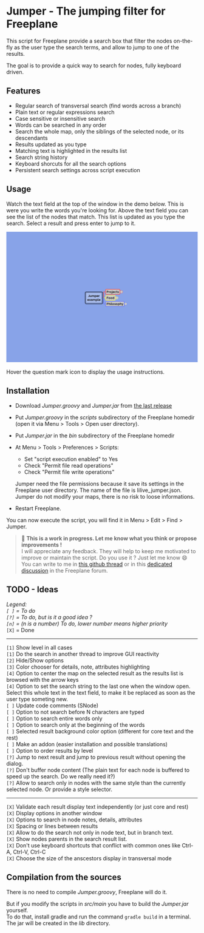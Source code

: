 # Jumper - The jumping filter for Freeplane

This script for Freeplane provide a search box that filter the nodes on-the-fly as the user type the search terms, and allow to jump to one of the results.

The goal is to provide a quick way to search for nodes, fully keyboard driven.

## Features

- Regular search of transversal search (find words across a branch)
- Plain text or regular expressions search
- Case sensitive or insensitive search
- Words can be searched in any order
- Search the whole map, only the siblings of the selected node, or its descendants
- Results updated as you type
- Matching text is highlighted in the results list
- Search string history
- Keyboard shorcuts for all the search options
- Persistent search settings across script execution

## Usage

Watch the text field at the top of the window in the demo below. This is were you write the words you're looking for. Above the text field you can see the list of the nodes that match. This list is updated as you type the search. Select a result and press enter to jump to it.

![demo](demo.gif)

Hover the question mark icon to display the usage instructions.

## Installation

- Download *Jumper.groovy* and *Jumper.jar* from [the last release](https://github.com/lilive/Freeplane-Jumper/releases)
- Put *Jumper.groovy* in the *scripts* subdirectory of the Freeplane homedir (open it via Menu > Tools > Open user directory).
- Put *Jumper.jar* in the *bin* subdirectory of the Freeplane homedir
- At Menu > Tools > Preferences > Scripts:

  - Set "script execution enabled" to Yes
  - Check "Permit file read operations"
  - Check "Permit file write operations"
  
  Jumper need the file permissions because it save its settings in the Freeplane user directory. The name of the file is lilive_jumper.json.  
  Jumper do not modify your maps, there is no risk to loose informations.
  
- Restart Freeplane.

You can now execute the script, you will find it in Menu > Edit > Find > Jumper.

> :bell: **This is a work in progress. Let me know what you think or propose improvements !**  
> I will appreciate any feedback. They will help to keep me motivated to improve or maintain the script. Do you use it ? Just let me know :smile:  
> You can write to me in [this github thread](https://github.com/lilive/Freeplane-Jumper/issues/1) or in this [dedicated discussion](https://sourceforge.net/p/freeplane/discussion/758437/thread/e7b4594c02/) in the Freeplane forum.

## TODO - Ideas

*Legend:  
`[ ]` = To do  
`[?]` = To do, but is it a good idea ?  
`[n]` = (n is a number) To do, lower number means higher priority*  
`[X]` = Done

---

`[1]` Show level in all cases  
`[1]` Do the search in another thread to improve GUI reactivity  
`[2]` Hide/Show options  
`[3]` Color chooser for details, note, attributes highlighting  
`[4]` Option to center the map on the selected result as the results list is browsed with the arrow keys  
`[4]` Option to set the search string to the last one when the window open. Select this whole text in the text field, to make it be replaced as soon as the user type someting new.  
`[ ]` Update code comments (SNode)  
`[ ]` Option to not search before N characters are typed  
`[ ]` Option to search entire words only  
`[ ]` Option to search only at the beginning of the words  
`[ ]` Selected result background color option (different for core text and the rest)  
`[ ]` Make an addon (easier installation and possible translations)  
`[ ]` Option to order results by level  
`[?]` Jump to next result and jump to previous result without opening the dialog.  
`[?]` Don't buffer node content (The plain text for each node is buffered to speed up the search. Do we really need it?)  
`[?]` Allow to search only in nodes with the same style than the currently selected node. Or provide a style selector.

---

`[X]` Validate each result display text independently (or just core and rest)  
`[X]` Display options in another window  
`[X]` Options to search in node notes, details, attributes  
`[X]` Spacing or lines between results  
`[X]` Allow to do the search not only in node text, but in branch text.  
`[X]` Show nodes parents in the search result list.  
`[X]` Don't use keyboard shortcuts that conflict with common ones like Ctrl-A, Ctrl-V, Ctrl-C  
`[X]` Choose the size of the anscestors display in transversal mode

## Compilation from the sources

There is no need to compile *Jumper.groovy*, Freeplane will do it.

But if you modify the scripts in *src/main* you have to build the *Jumper.jar* yourself.  
To do that, install gradle and run the command `gradle build` in a terminal. The jar will be created in the *lib* directory.
